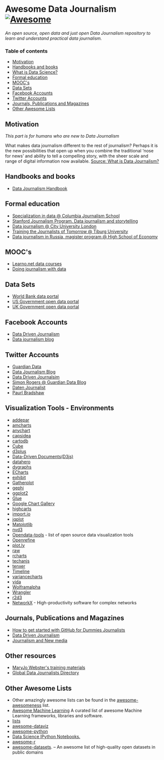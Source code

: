 # Awesome Data Journalism [![Awesome](https://cdn.rawgit.com/sindresorhus/awesome/d7305f38d29fed78fa85652e3a63e154dd8e8829/media/badge.svg)](https://github.com/sindresorhus/awesome)


*An open source, open data and just open Data Journalism repository to learn and understand practical data journalism.*

### Table of contents

* [Motivation](#motivation)
* [Handbooks and books](#handbooks-and-books)
* [What is Data Science?](#what-is-data-science)
* [Formal education](#formal-education)
* [MOOC's](#moocs)
* [Data Sets ](#data-sets)
* [Facebook Accounts](#facebook-accounts)
* [Twitter Accounts ](#twitter-accounts )
* [Journals, Publications and Magazines](#journals-publications-and-magazines)
* [Other Awesome Lists](#other-awesome-lists)


## Motivation

*This part is for humans who are new to Data Journalism*

What makes data journalism different to the rest of journalism? Perhaps it is the new possibilities that open up when you combine the traditional ‘nose for news’ and ability to tell a compelling story, with the sheer scale and range of digital information now available. [Source: What is Data Journalism?](http://datajournalismhandbook.org/1.0/en/introduction_0.html)


## Handbooks and books
 * [Data Journalism Handbook](http://datajournalismhandbook.org/)


## Formal education
 * [Specialization in data @ Columbia Journalism School](http://www.journalism.columbia.edu/page/1077-specialization-in-data/936)
 * [Stanford Journalism Program. Data journalism and storytelling](http://journalism.stanford.edu/)
 * [Data journalism @ City University London](http://www.city.ac.uk/arts-social-sciences/modules/data-journalism-data)
 * [Training the Journalists of Tomorrow @ Tiburg University](https://www.tilburguniversity.edu/education/masters-programmes/data-journalism/)
 * [Data journalism in Russia, magister program @ High School of Economy](http://www.hse.ru/ma/datajourn/)

## MOOC's
 * [Learno.net data courses](http://learno.net/courses)
 * [Doing journalism with data](https://www.canvas.net/courses/doing-journalism-with-data)


## Data Sets
 * [World Bank data portal](http://data.worldbank.org)
 * [US Government open data portal](http://data.gov)
 * [UK Government open data portal](http://data.gov.uk)

## Facebook Accounts
 * [Data Driven Journalism](https://www.facebook.com/data.driven.journalism/)
 * [Data journalism blog](https://www.facebook.com/datajournalismblog)


## Twitter Accounts
* [Guardian Data](https://twitter.com/GuardianData)
* [Data Journalism Blog](https://twitter.com/Data_Blog)
* [Data Driven Journalsim](https://twitter.com/ddjournalism)
* [Simon Rogers @ Guardian Data Blog](https://twitter.com/smfrogers)
* [Daten Journalist](https://twitter.com/datenjournalist)
* [Paurl Bradshaw](https://twitter.com/paulbradshaw)
 
 
## Visualization Tools - Environments
 
 * [addepar](http://addepar.github.io/#/ember-charts/overview)
 * [amcharts](http://www.amcharts.com/)
 * [anychart](http://www.anychart.com/home/)
 * [capsidea](https://capsidea.com/)
 * [cartodb](http://cartodb.github.io/odyssey.js/)
 * [Cube](http://square.github.io/cube/)
 * [d3plus](http://d3plus.org/)
 * [Data-Driven Documents(D3js)](http://d3js.org/)
 * [datahero](https://datahero.com/)
 * [dygraphs](http://dygraphs.com/)
 * [ECharts](http://echarts.baidu.com/index-en.html)
 * [exhibit](http://www.simile-widgets.org/exhibit/)
 * [Gatherplot](http://www.gatherplot.org/)
 * [gephi](http://gephi.github.io/)
 * [ggplot2](http://ggplot2.org/)
 * [Glue](http://www.glueviz.org/en/latest/)
 * [Google Chart Gallery](https://developers.google.com/chart/interactive/docs/gallery)
 * [highcarts](http://www.highcharts.com/)
 * [import.io](https://import.io/)
 * [jqplot](http://www.jqplot.com/)
 * [Matplotlib](http://matplotlib.org/)
 * [nvd3](http://nvd3.org/)
 * [Opendata-tools](http://opendata-tools.org/en/visualization/) - list of open source data visualization tools
 * [Openrefine](http://openrefine.org/)
 * [plot.ly](https://plot.ly/)
 * [raw](http://raw.densitydesign.org/)
 * [rcharts](http://rcharts.io/)
 * [techanjs](http://techanjs.org/)
 * [tenxer](http://tenxer.github.io/xcharts/)
 * [Timeline](http://timeline.knightlab.com/)
 * [variancecharts](https://variancecharts.com/index.html)
 * [vida](https://vida.io/)
 * [Wolframalpha](http://www.wolframalpha.com/)
 * [Wrangler](http://vis.stanford.edu/wrangler/)
 * [r2d3](http://www.r2d3.us/visual-intro-to-machine-learning-part-1/)
 * [NetworkX](https://networkx.github.io/) - High-productivity software for complex networks


## Journals, Publications and Magazines
 * [How to get started with GitHub for Dummies Journalists](http://www.interhacktives.com/2015/05/04/how-to-get-started-with-github-for-dummies-journalists/) 
 * [Data Driven Journalism](http://datadrivenjournalism.net/)
 * [Journalism and New media](https://cartodb.com/solutions/journalism/)

## Other resources
 * [MaryJo Webster's training materials](https://mjwebster.github.io/DataJ/)
 * [Global Data Journalists Directory](https://jplusplus.github.io/global-directory/)

## Other Awesome Lists

 - Other amazingly awesome lists can be found in the [awesome-awesomeness](https://github.com/bayandin/awesome-awesomeness) list.
 - [Awesome Machine Learning](https://github.com/josephmisiti/awesome-machine-learning) A curated list of awesome Machine Learning frameworks, libraries and software.
 - [lists](https://github.com/jnv/lists)
 - [awesome-dataviz](https://github.com/fasouto/awesome-dataviz)
 - [awesome-python](https://github.com/vinta/awesome-python)
 - [Data Science IPython Notebooks.](https://github.com/donnemartin/data-science-ipython-notebooks)
 - [awesome-r](https://github.com/qinwf/awesome-R)
 - [awesome-datasets](https://github.com/caesar0301/awesome-public-datasets). – An awesome list of high-quality open datasets in public domains
